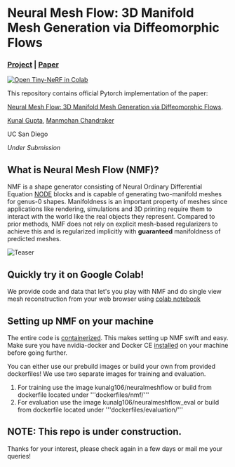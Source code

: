 # Neural Mesh Flow: 3D Manifold Mesh Generation via Diffeomorphic Flows

### [Project](https://kunalmgupta.github.io/projects/NeuralMeshflow.html) | [Paper](https://arxiv.org/abs/2007.10973)

[![Open Tiny-NeRF in Colab](https://colab.research.google.com/assets/colab-badge.svg)](https://colab.research.google.com/drive/13qu74xDsHCgQLsHfjACJ5DGF9JkOJYYu#scrollTo=Yji6M3P-a6XI)

This repository contains official Pytorch implementation of the paper:

[Neural Mesh Flow: 3D Manifold Mesh Generation via Diffeomorphic Flows](https://arxiv.org/abs/2007.10973).

[Kunal Gupta](http://kunalmgupta.github.io/),
[Manmohan Chandraker](http://cseweb.ucsd.edu/~mkchandraker/)

UC San Diego

*Under Submission*

## What is Neural Mesh Flow (NMF)?

NMF is a shape generator consisting of Neural Ordinary Differential Equation [NODE](https://github.com/rtqichen/torchdiffeq) blocks and is capable of generating two-manifold meshes for genus-0 shapes. Manifoldness is an important property of meshes since applications like rendering, simulations and 3D printing require them to interact with the world like the real objects they represent. Compared to prior methods, NMF does not rely on explicit mesh-based regularizers to achieve this and is regularized implicitly with **guaranteed** manifoldness of predicted meshes.

![Teaser](git_assets/all.gif)

## Quickly try it on Google Colab!

We provide code and data that let's you play with NMF and do single view mesh reconstruction from your web browser using [colab notebook](https://colab.research.google.com/drive/13qu74xDsHCgQLsHfjACJ5DGF9JkOJYYu#scrollTo=Yji6M3P-a6XI)

## Setting up NMF on your machine

The entire code is [containerized](https://www.docker.com/resources/what-container). This makes setting up NMF swift and easy. Make sure you have nvidia-docker and Docker CE [installed](https://docs.nvidia.com/datacenter/cloud-native/container-toolkit/install-guide.html#docker) on your machine before going further. 

You can either use our prebuild images or build your own from provided dockerfiles! We use two separate images for training and evaluation. 

1. For training use the image kunalg106/neuralmeshflow or build from dockerfile located under '''dockerfiles/nmf/''' 
2. For evaluation use the image kunalg106/neuralmeshflow_eval or build from dockerfile located under '''dockerfiles/evaluation/'''




## NOTE: This repo is under construction. 
Thanks for your interest, please check again in a few days or mail me your queries!
